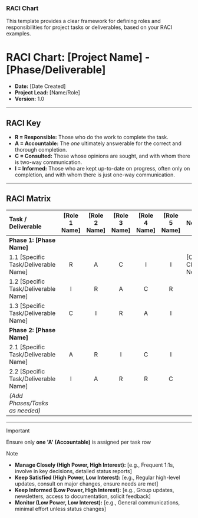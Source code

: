 ### **RACI Chart**

This template provides a clear framework for defining roles and responsibilities for project tasks or deliverables, based on your RACI examples.

# RACI Chart: [Project Name] - [Phase/Deliverable]

* **Date:** [Date Created]
* **Project Lead:** [Name/Role]
* **Version:** 1.0

---

## RACI Key

* **R = Responsible:** Those who do the work to complete the task.
* **A = Accountable:** The *one* ultimately answerable for the correct and thorough completion.
* **C = Consulted:** Those whose opinions are sought, and with whom there is two-way communication.
* **I = Informed:** Those who are kept up-to-date on progress, often only on completion, and with whom there is just one-way communication.

---

## RACI Matrix

| Task / Deliverable                       | [Role 1 Name] | [Role 2 Name] | [Role 3 Name] | [Role 4 Name] | [Role 5 Name] | Notes                         |
| :--------------------------------------- | :-----------: | :-----------: | :-----------: | :-----------: | :-----------: | :---------------------------- |
| **Phase 1: [Phase Name]** |               |               |               |               |               |                               |
| 1.1 [Specific Task/Deliverable Name]     |       R       |       A       |       C       |       I       |       I       | [Optional Clarifying Notes]   |
| 1.2 [Specific Task/Deliverable Name]     |       I       |       R       |       A       |       C       |       R       |                               |
| 1.3 [Specific Task/Deliverable Name]     |       C       |       I       |       R       |       A       |       I       |                               |
| **Phase 2: [Phase Name]** |               |               |               |               |               |                               |
| 2.1 [Specific Task/Deliverable Name]     |       A       |       R       |       I       |       C       |       I       |                               |
| 2.2 [Specific Task/Deliverable Name]     |       I       |       A       |       R       |       R       |       C       |                               |
| *(Add Phases/Tasks as needed)* |               |               |               |               |               |                               |

---

> [!IMPORTANT]
> Ensure only **one 'A' (Accountable)** is assigned per task row

> [!NOTE] 
> * **Manage Closely (High Power, High Interest):** [e.g., Frequent 1:1s, involve in key decisions, detailed status reports]
> * **Keep Satisfied (High Power, Low Interest):** [e.g., Regular high-level updates, consult on major changes, ensure needs are met]
> * **Keep Informed (Low Power, High Interest):** [e.g., Group updates, newsletters, access to documentation, solicit feedback]
> * **Monitor (Low Power, Low Interest):** [e.g., General communications, minimal effort unless status changes]